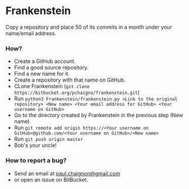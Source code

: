Frankenstein
===

Copy a repository and place 50 of its commits in a month under your name/email address.


### How? ###

* Create a GitHub account.
* Find a good source repository.
* Find a new name for it.
* Create a repository with that name on GitHub.
* CLone Frankenstein (`git clone https://bitbucket.org/pchaigno/frankenstein.git`)
* Run `python3 Frankenstein/frankenstein.py <Link to the original repository> <New name> <Your email address for GitHub> <Your username on GitHub>`
* Go to the directory created by Frankenstein in the previous step (New name)
* Run `git remote add origin https://<Your username on GitHub>@github.com/<Your username on GitHub>/<New name>`
* Run `git push origin master`
* Bob's your uncle!


### How to report a bug? ###

* Send an email at paul.chaignon@gmail.com
* or open an issue on BitBucket.
